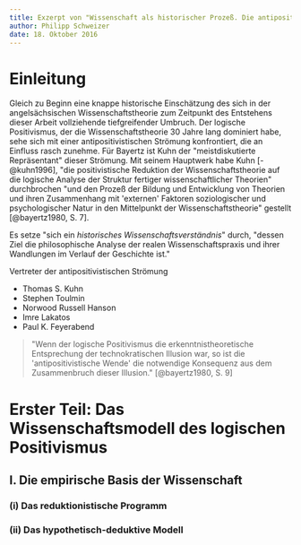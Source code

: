 ```yaml
---
title: Exzerpt von "Wissenschaft als historischer Prozeß. Die antipositivistische Wende in der Wissenschaftstheorie." von Kurt Bayertz
author: Philipp Schweizer
date: 18. Oktober 2016
---
```



# Einleitung
Gleich zu Beginn eine knappe historische Einschätzung des sich in der angelsächsischen Wissenschaftstheorie zum Zeitpunkt des Entstehens dieser Arbeit vollziehende tiefgreifender Umbruch. Der logische Positivismus, der die Wissenschaftstheorie 30 Jahre lang dominiert habe, sehe sich mit einer antipositivistischen Strömung konfrontiert, die an Einfluss rasch zunehme. Für Bayertz ist Kuhn der "meistdiskutierte Repräsentant" dieser Strömung. Mit seinem Hauptwerk habe Kuhn [-@kuhn1996], "die positivistische Reduktion der Wissenschaftstheorie auf die logische Analyse der Struktur fertiger wissenschaftlicher Theorien" durchbrochen "und den Prozeß der Bildung und Entwicklung von Theorien und ihren Zusammenhang mit 'externen' Faktoren soziologischer und psychologischer Natur in den Mittelpunkt der Wissenschaftstheorie" gestellt [@bayertz1980, S. 7].

Es setze "sich ein *historisches Wissenschaftsverständnis*" durch, "dessen Ziel die philosophische Analyse der realen Wissenschaftspraxis und ihrer Wandlungen im Verlauf der Geschichte ist."

Vertreter der antipositivistischen Strömung
- Thomas S. Kuhn
- Stephen Toulmin
- Norwood Russell Hanson
- Imre Lakatos
- Paul K. Feyerabend

> "Wenn der logische Positivismus die erkenntnistheoretische Entsprechung der technokratischen Illusion war, so ist die 'antipositivistische Wende' die notwendige Konsequenz aus dem Zusammenbruch dieser Illusion." [@bayertz1980, S. 9]


# Erster Teil: Das Wissenschaftsmodell des logischen Positivismus

## I. Die empirische Basis der Wissenschaft

### (i) Das reduktionistische Programm

### (ii) Das hypothetisch-deduktive Modell

